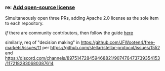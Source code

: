 ### re: [Add open-source license](https://github.com/stellar/scp-proofs/issues/25)

Simultaneously open three PRs, adding Apache 2.0 license as the sole item to each repository.

_If_ there are community contributors, then follow the guide [here](https://github.com/stellar/stellar-docs/pull/950#issuecomment-2318373471)

similarly, req of "decision making" in https://github.com/JFWooten4/free-markets/issues/11
per https://github.com/stellar/stellar-protocol/issues/1552 and
https://discord.com/channels/897514728459468821/907476473739354153/1172182830680387614
